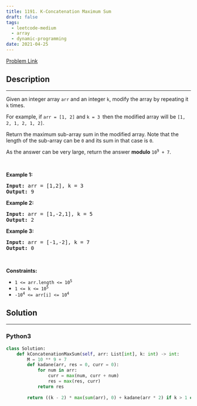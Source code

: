 ```yaml
---
title: 1191. K-Concatenation Maximum Sum
draft: false
tags: 
  - leetcode-medium
  - array
  - dynamic-programming
date: 2021-04-25
---
```


[Problem Link](https://leetcode.com/problems/k-concatenation-maximum-sum/)

## Description

---
<p>Given an integer array <code>arr</code> and an integer <code>k</code>, modify the array by repeating it <code>k</code> times.</p>

<p>For example, if <code>arr = [1, 2]</code> and <code>k = 3 </code>then the modified array will be <code>[1, 2, 1, 2, 1, 2]</code>.</p>

<p>Return the maximum sub-array sum in the modified array. Note that the length of the sub-array can be <code>0</code> and its sum in that case is <code>0</code>.</p>

<p>As the answer can be very large, return the answer <strong>modulo</strong> <code>10<sup>9</sup> + 7</code>.</p>

<p>&nbsp;</p>
<p><strong class="example">Example 1:</strong></p>

<pre>
<strong>Input:</strong> arr = [1,2], k = 3
<strong>Output:</strong> 9
</pre>

<p><strong class="example">Example 2:</strong></p>

<pre>
<strong>Input:</strong> arr = [1,-2,1], k = 5
<strong>Output:</strong> 2
</pre>

<p><strong class="example">Example 3:</strong></p>

<pre>
<strong>Input:</strong> arr = [-1,-2], k = 7
<strong>Output:</strong> 0
</pre>

<p>&nbsp;</p>
<p><strong>Constraints:</strong></p>

<ul>
	<li><code>1 &lt;= arr.length &lt;= 10<sup>5</sup></code></li>
	<li><code>1 &lt;= k &lt;= 10<sup>5</sup></code></li>
	<li><code>-10<sup>4</sup> &lt;= arr[i] &lt;= 10<sup>4</sup></code></li>
</ul>


## Solution

---
### Python3
``` py title='k-concatenation-maximum-sum'
class Solution:
    def kConcatenationMaxSum(self, arr: List[int], k: int) -> int:
        M = 10 ** 9 + 7
        def kadane(arr, res = 0, curr = 0):
            for num in arr:
                curr = max(num, curr + num)
                res = max(res, curr)
            return res
        
        return ((k - 2) * max(sum(arr), 0) + kadane(arr * 2) if k > 1 else kadane(arr)) % M
```

